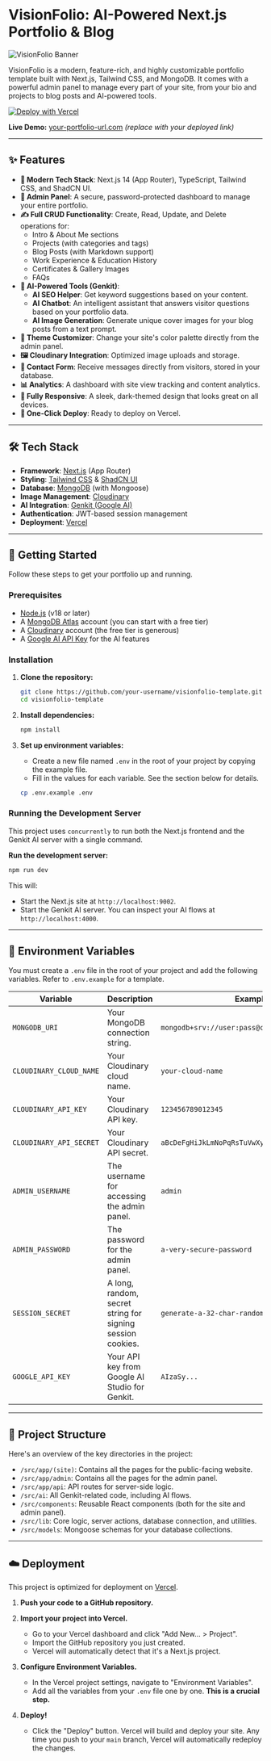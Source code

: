 # VisionFolio: AI-Powered Next.js Portfolio & Blog

![VisionFolio Banner](https://placehold.co/1200x630.png?text=VisionFolio)

VisionFolio is a modern, feature-rich, and highly customizable portfolio template built with Next.js, Tailwind CSS, and MongoDB. It comes with a powerful admin panel to manage every part of your site, from your bio and projects to blog posts and AI-powered tools.

[![Deploy with Vercel](https://vercel.com/button)](https://vercel.com/new/clone?repository-url=https%3A%2F%2Fgithub.com%2Fyour-username%2Fvisionfolio-template)

**Live Demo:** [your-portfolio-url.com](https://your-portfolio-url.com) *(replace with your deployed link)*

---

## ✨ Features

- **🚀 Modern Tech Stack**: Next.js 14 (App Router), TypeScript, Tailwind CSS, and ShadCN UI.
- **🔐 Admin Panel**: A secure, password-protected dashboard to manage your entire portfolio.
- **✍️ Full CRUD Functionality**: Create, Read, Update, and Delete operations for:
  - Intro & About Me sections
  - Projects (with categories and tags)
  - Blog Posts (with Markdown support)
  - Work Experience & Education History
  - Certificates & Gallery Images
  - FAQs
- **🤖 AI-Powered Tools (Genkit)**:
  - **AI SEO Helper**: Get keyword suggestions based on your content.
  - **AI Chatbot**: An intelligent assistant that answers visitor questions based on your portfolio data.
  - **AI Image Generation**: Generate unique cover images for your blog posts from a text prompt.
- **🎨 Theme Customizer**: Change your site's color palette directly from the admin panel.
- **🖼️ Cloudinary Integration**: Optimized image uploads and storage.
- **📨 Contact Form**: Receive messages directly from visitors, stored in your database.
- **📊 Analytics**: A dashboard with site view tracking and content analytics.
- **📱 Fully Responsive**: A sleek, dark-themed design that looks great on all devices.
- **🚀 One-Click Deploy**: Ready to deploy on Vercel.

---

## 🛠️ Tech Stack

- **Framework**: [Next.js](https://nextjs.org/) (App Router)
- **Styling**: [Tailwind CSS](https://tailwindcss.com/) & [ShadCN UI](https://ui.shadcn.com/)
- **Database**: [MongoDB](https://www.mongodb.com/) (with Mongoose)
- **Image Management**: [Cloudinary](https://cloudinary.com/)
- **AI Integration**: [Genkit (Google AI)](https://firebase.google.com/docs/genkit)
- **Authentication**: JWT-based session management
- **Deployment**: [Vercel](https://vercel.com/)

---

## 🚀 Getting Started

Follow these steps to get your portfolio up and running.

### Prerequisites

- [Node.js](https://nodejs.org/en/) (v18 or later)
- A [MongoDB Atlas](https://www.mongodb.com/cloud/atlas) account (you can start with a free tier)
- A [Cloudinary](https://cloudinary.com/) account (the free tier is generous)
- A [Google AI API Key](https://aistudio.google.com/app/apikey) for the AI features

### Installation

1.  **Clone the repository:**
    ```bash
    git clone https://github.com/your-username/visionfolio-template.git
    cd visionfolio-template
    ```

2.  **Install dependencies:**
    ```bash
    npm install
    ```

3.  **Set up environment variables:**
    -   Create a new file named `.env` in the root of your project by copying the example file.
    -   Fill in the values for each variable. See the section below for details.

    ```bash
    cp .env.example .env
    ```

### Running the Development Server

This project uses `concurrently` to run both the Next.js frontend and the Genkit AI server with a single command.

**Run the development server:**
```bash
npm run dev
```
This will:
- Start the Next.js site at `http://localhost:9002`.
- Start the Genkit AI server. You can inspect your AI flows at `http://localhost:4000`.

---

## 🔑 Environment Variables

You must create a `.env` file in the root of your project and add the following variables. Refer to `.env.example` for a template.

| Variable                 | Description                                                                                                   | Example                                         |
| ------------------------ | ------------------------------------------------------------------------------------------------------------- | ----------------------------------------------- |
| `MONGODB_URI`            | Your MongoDB connection string.                                                                               | `mongodb+srv://user:pass@cluster.mongodb.net/`  |
| `CLOUDINARY_CLOUD_NAME`  | Your Cloudinary cloud name.                                                                                   | `your-cloud-name`                               |
| `CLOUDINARY_API_KEY`     | Your Cloudinary API key.                                                                                      | `123456789012345`                               |
| `CLOUDINARY_API_SECRET`  | Your Cloudinary API secret.                                                                                   | `aBcDeFgHiJkLmNoPqRsTuVwXyZ_12345`               |
| `ADMIN_USERNAME`         | The username for accessing the admin panel.                                                                   | `admin`                                         |
| `ADMIN_PASSWORD`         | The password for the admin panel.                                                                             | `a-very-secure-password`                        |
| `SESSION_SECRET`         | A long, random, secret string for signing session cookies.                                                    | `generate-a-32-char-random-string`              |
| `GOOGLE_API_KEY`         | Your API key from Google AI Studio for Genkit.                                                                | `AIzaSy...`                                     |

---

## 📂 Project Structure

Here's an overview of the key directories in the project:

-   `/src/app/(site)`: Contains all the pages for the public-facing website.
-   `/src/app/admin`: Contains all the pages for the admin panel.
-   `/src/app/api`: API routes for server-side logic.
-   `/src/ai`: All Genkit-related code, including AI flows.
-   `/src/components`: Reusable React components (both for the site and admin panel).
-   `/src/lib`: Core logic, server actions, database connection, and utilities.
-   `/src/models`: Mongoose schemas for your database collections.

---

## ☁️ Deployment

This project is optimized for deployment on [Vercel](https://vercel.com/).

1.  **Push your code to a GitHub repository.**

2.  **Import your project into Vercel.**
    -   Go to your Vercel dashboard and click "Add New... > Project".
    -   Import the GitHub repository you just created.
    -   Vercel will automatically detect that it's a Next.js project.

3.  **Configure Environment Variables.**
    -   In the Vercel project settings, navigate to "Environment Variables".
    -   Add all the variables from your `.env` file one by one. **This is a crucial step.**

4.  **Deploy!**
    -   Click the "Deploy" button. Vercel will build and deploy your site. Any time you push to your `main` branch, Vercel will automatically redeploy the changes.